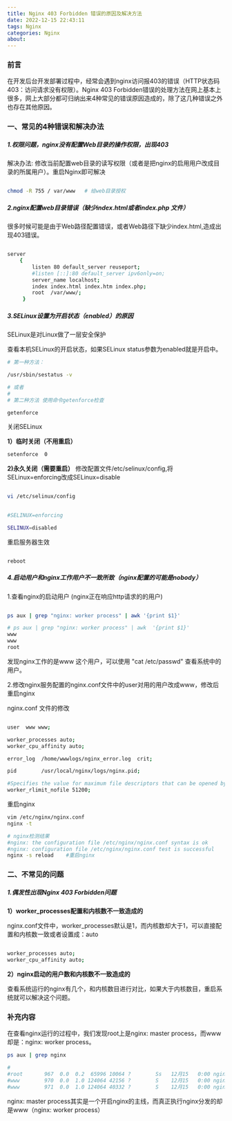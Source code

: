```yaml
---
title: Nginx 403 Forbidden 错误的原因及解决方法
date: 2022-12-15 22:43:11
tags: Nginx
categories: Nginx
about:
---
```



### 前言

在开发后台开发部署过程中，经常会遇到nginx访问报403的错误（HTTP状态码403：访问请求没有权限）。Nginx 403 Forbidden错误的处理方法在网上基本上很多，网上大部分都可归纳出来4种常见的错误原因造成的，除了这几种错误之外也存在其他原因。



### 一、常见的4种错误和解决办法

##### 1.权限问题，nginx没有配置Web目录的操作权限，出现403
解决办法: 修改当前配置web目录的读写权限（或者是把nginx的启用用户改成目录的所属用户）。重启Nginx即可解决

```bash

chmod -R 755 / var/www   # 给web目录授权


```


##### 2.nginx配置web目录错误（缺少index.html或者index.php 文件）

很多时候可能是由于Web路径配置错误，或者Web路径下缺少index.html,造成出现403错误。
```bash

server
    {
        listen 80 default_server reuseport;
        #listen [::]:80 default_server ipv6only=on;
        server_name localhost;
        index index.html index.htm index.php;
        root  /var/www/;
     }

```


##### 3.SELinux设置为开启状态（enabled）的原因

SELinux是对Linux做了一层安全保护

查看本机SELinux的开启状态，如果SELinux status参数为enabled就是开启中。

```bash
# 第一种方法：

/usr/sbin/sestatus -v    

# 或者
# 
# 第二种方法 使用命令getenforce检查

getenforce

```

关闭SELinux

**1）临时关闭（不用重启）**

```bash
setenforce  0

```

**2)永久关闭（需要重启）**
修改配置文件/etc/selinux/config,将SELinux=enforcing改成SELinux=disable
```bash

vi /etc/selinux/config
 

#SELINUX=enforcing

SELINUX=disabled

```

重启服务器生效
```bash

reboot

```

##### 4.启动用户和nginx工作用户不一致所致（nginx配置的可能是nobody）

1.查看nginx的启动用户 (nginx正在响应http请求的的用户)

```bash

ps aux | grep "nginx: worker process" | awk '{print $1}'

# ps aux | grep "nginx: worker process" | awk  '{print $1}'
www
www
root

```
发现nginx工作的是www 这个用户，可以使用 "cat /etc/passwd" 查看系统中的用户。

2.修改nginx服务配置的nginx.conf文件中的user对用的用户改成www，修改后重启nginx


nginx.conf 文件的修改
 ```bash

user  www www;

worker_processes auto;
worker_cpu_affinity auto;

error_log  /home/wwwlogs/nginx_error.log  crit;

pid        /usr/local/nginx/logs/nginx.pid;

#Specifies the value for maximum file descriptors that can be opened by this process.
worker_rlimit_nofile 51200;

```


重启nginx

```bash
vim /etc/nginx/nginx.conf
nginx -t

# nginx检测结果
#nginx: the configuration file /etc/nginx/nginx.conf syntax is ok
#nginx: configuration file /etc/nginx/nginx.conf test is successful
nginx -s reload    #重启nginx

```

### 二、不常见的问题

##### 1.偶发性出现Nginx 403 Forbidden问题

**1）worker_processes配置和内核数不一致造成的**

nginx.conf文件中，worker_processes默认是1，而内核数却大于1，可以直接配置和内核数一致或者设置成：auto

```bash

worker_processes auto;
worker_cpu_affinity auto;
```

**2）nginx启动的用户数和内核数不一致造成的**

查看系统运行的nginx有几个，和内核数目进行对比，如果大于内核数目，重启系统就可以解决这个问题。





### 补充内容

在查看nginx运行的过程中，我们发现root上是nginx: master process，而www却是：nginx: worker process。
```bash
ps aux | grep nginx

#
#root       967  0.0  0.2  65996 10064 ?        Ss   12月15   0:00 nginx: master process /usr/local/nginx/sbin/nginx -c /usr/local/nginx/conf/nginx.conf
#www        970  0.0  1.0 124064 42156 ?        S    12月15   0:00 nginx: worker process
#www        971  0.0  1.0 124064 40332 ?        S    12月15   0:00 nginx: worker process

```

nginx: master process其实是一个开启nginx的主线，而真正执行nginx分发的却是www（nginx: worker process）








